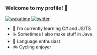 ### Welcome to my profile! 🍩
[![wakatime](https://wakatime.com/badge/user/018bf818-64a2-48aa-b341-ca464f0fc783.svg)](https://wakatime.com/@018bf818-64a2-48aa-b341-ca464f0fc783)
[![twitter](https://img.shields.io/twitter/follow/womzil?style=plastic&logo=twitter&labelColor=595959&color=595959)](https://twitter.com/womzil)

 - 🌱 I’m currently learning C# and JS/TS
 - ☕ Sometimes I also make stuff in Java
 - 👅 Language enthusiast
 - 🚲 Cycling enjoyer
